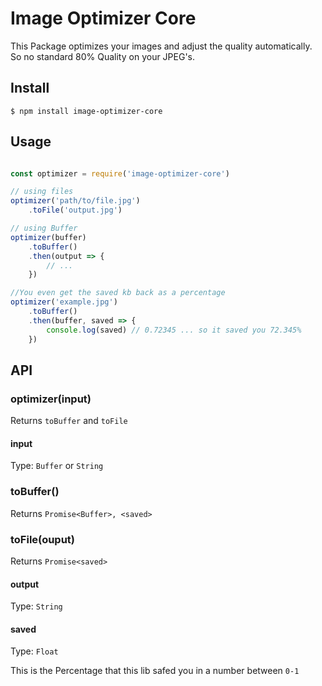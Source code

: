 # Image Optimizer Core


This Package optimizes your images and adjust the quality automatically.
So no standard 80% Quality on your JPEG's.


## Install

```
$ npm install image-optimizer-core
```

## Usage

```js

const optimizer = require('image-optimizer-core')

// using files
optimizer('path/to/file.jpg')
    .toFile('output.jpg')

// using Buffer
optimizer(buffer)
    .toBuffer()
    .then(output => {
        // ...
    })

//You even get the saved kb back as a percentage
optimizer('example.jpg')
    .toBuffer()
    .then(buffer, saved => {
        console.log(saved) // 0.72345 ... so it saved you 72.345%
    })

```

## API

### optimizer(input)

Returns `toBuffer` and `toFile`

#### input

Type: `Buffer` or `String`

### toBuffer()

Returns `Promise<Buffer>, <saved>`

### toFile(ouput)

Returns `Promise<saved>`

#### output

Type: `String` 

#### saved

Type: `Float`

This is the Percentage that this lib safed you in a number between `0-1`
